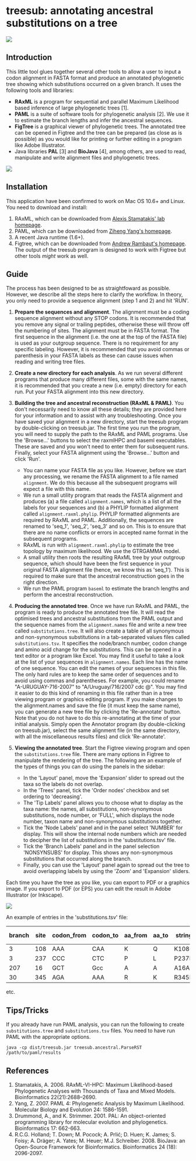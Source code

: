 # treesub: annotating ancestral substitutions on a tree

![](https://raw.github.com/tamuri/treesub/master/docs/annotator_fig1.png)

## Introduction


This little tool glues together several other tools to allow a user to input a codon alignment in FASTA format and produce an annotated phylogenetic tree showing which substitutions occurred on a given branch. It uses the following tools and libraries:

* **RAxML** is a program for sequential and parallel Maximum Likelihood based inference of large phylogenetic trees [1]. 
* **PAML** is a suite of software tools for phylogenetic analysis [2]. We use it to estimate the branch lengths and infer the ancestral sequences.
* **FigTree** is a graphical viewer of phylogenetic trees. The annotated tree can be opened in Figtree and the tree can be prepared (as close as is possible) as you would like for printing or further editing in a program like Adobe Illustrator.
* Java libraries **PAL** [3] and **BioJava** [4], among others, are used to read, manipulate and write alignment files and phylogenetic trees.

![](https://raw.github.com/tamuri/treesub/master/docs/annotator_fig2.png)


## Installation
This application have been confirmed to work on Mac OS 10.6+ and Linux. You need to download and install:

1. RAxML, which can be downloaded from [Alexis Stamatakis' lab homepage](http://sco.h-its.org/exelixis/software.html).
2. PAML, which can be downloaded from [Ziheng Yang's homepage](http://abacus.gene.ucl.ac.uk/software/paml.html).
3. A recent Java runtime (1.6+).
4. Figtree, which can be downloaded from [Andrew Rambaut's homepage](http://tree.bio.ed.ac.uk/software/figtree/). The output of the treesub program is designed to work with Figtree but other tools _might_ work as well.

## Guide

The process has been designed to be as straightfoward as possible. However, we describe all the steps here to clarify the workflow. In theory, you only need to provide a sequence alignment (step 1 and 2) and hit 'RUN'.

1. **Prepare the sequences and alignment**. The alignment must be a coding sequence alignment without any STOP codons. It is recommended that you remove any signal or trailing peptides, otherwise these will throw off the numbering of sites. The alignment must be in FASTA format. The first sequence in the alignment (i.e. the one at the top of the FASTA file) is used as your outgroup sequence. There is no requirement for any specific labeling. However, it is recommended that you avoid commas or parenthesis in your FASTA labels as these can cause issues when reading and writing tree files.

2. **Create a new directory for each analysis**. As we run several different programs that produce many different files, some with the same names, it is recommended that you create a new (i.e. empty) directory for each run. Put your FASTA alignment into this new directory.

3. **Building the tree and ancestral reconstruction (RAxML & PAML)**. You don't necessarily need to know all these details; they are provided here for your information and to assist with any troubleshooting. Once you have saved your alignment in a new directory, start the treesub program by double-clicking on treesub.jar. The first time you run the program, you will need to supply the path to the RAxML and PAML programs. Use the 'Browse...' buttons to select the raxmlHPC and baseml executables. These are saved and you won't need to enter them for subsequent runs. Finally, select your FASTA alignment using the 'Browse...' button and click 'Run'.
	- You can name your FASTA file as you like. However, before we start any processing, we rename the FASTA alignment to a file named `alignment`. We do this because all the subsequent programs will expect a file with this name.
	- We run a small utility program that reads the FASTA alignment and produces (a) a file called `alignment.names`, which is a list of all the labels for your sequences and (b) a PHYLIP formatted alignment called `alignment.raxml.phylip`. PHYLIP formatted alignments are required by RAxML and PAML. Additionally, the sequences are renamed to 'seq_1', 'seq_2', 'seq_3' and so on. This is to ensure that there are no name conflicts or errors in accepted name format in the subsequent programs.
	- RAxML is run with `alignment.raxml.phylip` to estimate the tree topology by maximum likelihood. We use the GTRGAMMA model.
	- A small utility then roots the resulting RAxML tree by your outgroup sequence, which should have been the first sequence in your original FASTA alignment file (hence, we know this as 'seq_1'). This is required to make sure that the ancestral reconstruction goes in the right direction.
	- We run the PAML program `baseml` to estimate the branch lengths and perform the ancestral reconstruction.

4. **Producing the annotated tree**. Once we have run RAxML and PAML, the program is ready to produce the annotated tree file. It will read the optimised trees and ancestral substitutions from the PAML output and the sequence names from the `alignment.names` file and write a new tree called `substitutions.tree`. It will also create a table of all synonymous and non-synonymous substitutions in a tab-separated values files called `substitutions.tsv`. It specifies the node/branch number, codon change and amino acid change for the substitutions. This can be opened in a text editor or a program like Excel.
You may find it useful to take a look at the list of your sequences in `alignment.names`. Each line has the name of one sequence. You can edit the names of your sequences in this file. The only hard rules are to keep the same order of sequences and to avoid using commas and parentheses. For example, you could rename "A-URUGUAY-716-2007" to "A/Uruguay/716/2007 cdc @". You may find it easier to do this kind of renaming in this file rather than in a tree viewing program or graphics editing program. If you make changes to the alignment.names and save the file (it must keep the same name), you can generate a new tree file by clicking the 'Re-annotate' button. Note that you do not have to do this re-annotating at the time of your initial analysis. Simply open the Annotator program (by double-clicking on treesub.jar), select the same alignment file (in the same directory, with all the miscellaneous results files) and click 'Re-annotate'.

5. **Viewing the annotated tree**. Start the Figtree viewing program and open the `substitutions.tree` file. There are many options in Figtree to manipulate the rendering of the tree. The following are an example of the types of things you can do using the panels in the sidebar:
	- In the 'Layout' panel, move the 'Expansion' slider to spread out the taxa so the labels do not overlap.
	- In the 'Trees' panel, tick the 'Order nodes' checkbox and set ordering to 'decreasing'.
	- The 'Tip Labels' panel allows you to choose what to display as the taxa name: the names, all substitutions, non-synonymous substitutions, node number, or 'FULL', which displays the node number, taxon name and non-synonymous substitutions together.
	- Tick the 'Node Labels' panel and in the panel select 'NUMBER' for display. This will show the internal node numbers which are needed to decipher the list of substitutions in the 'substitutions.tsv' file.
	- Tick the 'Branch Labels' panel and in the panel selection 'NONSYNSUBS' for display. This shows any non-synonymous substitutions that occurred along the branch.
	- Finally, you can use the 'Layout' panel again to spread out the tree to avoid overlapping labels by using the 'Zoom' and 'Expansion' sliders.

Each time you have the tree as you like, you can export to PDF or a graphics image. If you export to PDF (or EPS) you can edit the result in Adobe Illustrator (or Inkscape).

![](https://raw.github.com/tamuri/treesub/master/docs/annotator_fig3.png)

An example of entries in the 'substitutions.tsv' file:

<table>
<thead>
<tr>
<th>branch</th>
<th>site</th>
<th>codon_from</th>
<th>codon_to</th>
<th>aa_from</th>
<th>aa_to</th>
<th>string</th>
<th>non-syn?</th>
</tr>
</thead>
<tr>
<td>3</td>
<td>108</td>
<td>AAA</td>
<td>CAA</td>
<td>K</td>
<td>Q</td>
<td>K108Q</td>
<td>Y</td>
</tr>
<tr>
<td>3</td>
<td>237</td>
<td>CCC</td>
<td>CTC</td>
<td>P</td>
<td>L</td>
<td>P237L</td>
<td>Y</td>
</tr>
<tr>
<td>207</td>
<td>16</td>
<td>GCT</td>
<td>Gcc</td>
<td>A</td>
<td>A</td>
<td>A16A</td>
<td>N</td>
</tr>
<tr>
<td>30</td>
<td>345</td>
<td>AGA</td>
<td>AAA</td>
<td>R</td>
<td>K</td>
<td>R345K</td>
<td>Y</td>
</tr>
</table>

etc.


## Tips/Tricks

If you already have run PAML analysis, you can run the following to create `substitutions.tree` and `substitutions.tsv` files. You need to have run PAML with the appropriate options.

``java -cp dist/treesub.jar treesub.ancestral.ParseRST /path/to/paml/results``

## References

1. Stamatakis, A. 2006. RAxML-VI-HPC: Maximum Likelihood-based Phylogenetic Analyses with Thousands of Taxa and Mixed Models. Bioinformatics 22(21):2688–2690. 
2. Yang, Z. 2007. PAML 4: Phylogenetic Analysis by Maximum Likelihood. Molecular Biology and Evolution 24: 1586-1591.
3. Drummond, A., and K. Strimmer. 2001. PAL: An object-oriented programming library for molecular evolution and phylogenetics. Bioinformatics 17: 662-663.
4. R.C.G. Holland; T. Down; M. Pocock; A. Prlić; D. Huen; K. James; S. Foisy; A. Dräger; A. Yates; M. Heuer; M.J. Schreiber. 2008. BioJava: an Open-Source Framework for Bioinformatics. Bioinformatics 24 (18): 2096-2097.

